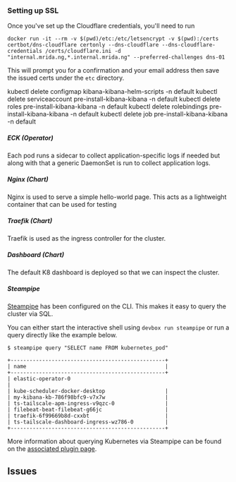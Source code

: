 ### Setting up SSL

Once you've set up the Cloudflare credentials, you'll need to run

```
docker run -it --rm -v $(pwd)/etc:/etc/letsencrypt -v $(pwd):/certs certbot/dns-cloudflare certonly --dns-cloudflare --dns-cloudflare-credentials /certs/cloudflare.ini -d "internal.mrida.ng,*.internal.mrida.ng" --preferred-challenges dns-01
```

This will prompt you for a confirmation and your email address then
save the issued certs under the `etc` directory.

kubectl delete configmap kibana-kibana-helm-scripts -n default
kubectl delete serviceaccount pre-install-kibana-kibana -n default
kubectl delete roles pre-install-kibana-kibana -n default
kubectl delete rolebindings pre-install-kibana-kibana -n default
kubectl delete job pre-install-kibana-kibana -n default

##### ECK (Operator)

Each pod runs a sidecar to collect application-specific logs if needed but along
with that a generic DaemonSet is run to collect application logs.

##### Nginx (Chart)

Nginx is used to serve a simple hello-world page. This acts as a lightweight
container that can be used for testing

##### Traefik (Chart)

Traefik is used as the ingress controller for the cluster.

##### Dashboard (Chart)

The default K8 dashboard is deployed so that we can inspect the cluster.

##### Steampipe

[Steampipe](https://steampipe.io/) has been configured on the CLI. This makes
it easy to query the cluster via SQL.

You can either start the interactive shell using `devbox run steampipe` or run a
query directly like the example below.

```
$ steampipe query "SELECT name FROM kubernetes_pod"

+-------------------------------------------------+
| name                                            |
+-------------------------------------------------+
| elastic-operator-0
|
| kube-scheduler-docker-desktop                   |
| my-kibana-kb-786f98bfc9-v7x7w                   |
| ts-tailscale-apm-ingress-v9qzc-0                |
| filebeat-beat-filebeat-g66jc                    |
| traefik-6f99669b8d-cxxbt                        |
| ts-tailscale-dashboard-ingress-wz786-0          |
+-------------------------------------------------+
```

More information about querying Kubernetes via Steampipe can be found on the
[associated plugin page](https://hub.steampipe.io/plugins/turbot/kubernetes).

## Issues
